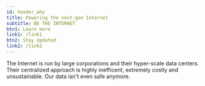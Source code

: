 ```yaml
---
id: header_why
title: Powering the next-gen Internet
subtitle: BE THE INTERNET
btn1: Learn more
link1: /link1
btn2: Stay Updated
link2: /link2
---
```


The Internet is run by large corporations and their hyper-scale data centers. Their centralized approach is highly inefficent, extremely costly and unsustainable. Our data isn't even safe anymore.